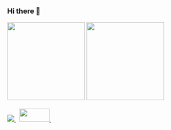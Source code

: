 ### Hi there 👋

<!--
**Rono-Dennis/rono-dennis** is a ✨ _special_ ✨ repository because its `README.md` (this file) appears on your GitHub profile.

Here are some ideas to get you started:

- 🔭 I’m currently working on ...
- 🌱 I’m currently learning ...
- 👯 I’m looking to collaborate on ...
- 🤔 I’m looking for help with ...
- 💬 Ask me about ...
- 📫 How to reach me: ...
- 😄 Pronouns: ...
- ⚡ Fun fact: ...
![GitHub Stats](https://github-readme-stats.vercel.app/api?username=rono-dennis&theme=radical)
![Top Langs](https://github-readme-stats.vercel.app/api?username=rono-dennis&theme=radical)
[![Top Langs](https://github-readme-stats.vercel.app/api/top-langs/?username=rono-dennis&theme=merko)
<a href="[https://anthony-keoro.netlify.app/](https://rono-dennis.github.io/Dennis-portfolio/index.html)"> 
   <img src="https://img.shields.io/static/v1?message=Porfolio&logo=WebRTC&labelColor=5c5c5c&color=333333&logoColor=white&label=%20&style=plastic" /> 
  </a>
-->






<div>
  <img height="180em" src="https://github-readme-stats.vercel.app/api?username=rono-dennis&show_icons=true&count_private=true&hide_border=true&theme=merko"/>
  <img height="180em" src="https://github-readme-stats.vercel.app/api/top-langs/?username=rono-dennis&layout=compact&langs_count=8&hide_border=true&theme=radical"/>
</div>&nbsp;

<div>
  <a href="https://www.linkedin.com/in/rono-dennis-5a93a618b">
    <img src="https://img.shields.io/badge/Linkedin-0A66C2?logo=linkedin&style=for-the-badge&logoColor=white" />
  </a>&nbsp;
  <a href="https://rono-dennis.github.io/Dennis-portfolio/index.html">
    <img src="https://img.shields.io/static/v1?message=Porfolio&logo=WebRTC&labelColor=green&color=green&logoColor=white&label=%20&style=plastic" width="70" height="30"/>
  </a>&nbsp;
  
</div>
